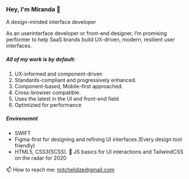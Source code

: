 ### Hey, I'm Miranda 👋


A design-minded
 interface developer
 
As an userinterface developer or front-end designer, I’m promising performer to help SaaS brands build UX-driven, modern, resilient user interfaces. 

##### All of my work is by default:
01. UX-informed and component-driven
02. Standards-compliant and progressively enhanced.
03. Component-based, Mobile-first approached.
04. Cross-browser compatible.
05. Uses the latest in the UI and front-end field
06. Optimizied for performance

##### Environemnt 
- SWIFT 
- Figma-first for designing and refining UI interfaces.(Every design tool friendly)
- HTML5, CSS3(SCSS). 🔭 JS basics for UI interactions and TailwindCSS on the radar for 2020


📫 How to reach me: [mitchelidze@gmail.com](mailto:mitchelidze@gmail.com) 

